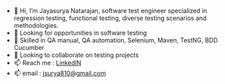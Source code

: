 - 👋 Hi, I’m Jayasurya Natarajan, software test engineer specialized in regression testing, functional testing, diverse testing scenarios and methodologies.
- 👀 Looking for opportunities in software testing 
- 🌱 Skilled in QA manual, QA automation, Selenium, Maven, TestNG, BDD Cucumber
- 💞️ Looking to collaborate on testing projects
- 📫 Reach me :  [LinkedIN](https://www.linkedin.com/in/jayasurya-n-423520204/)
- 📫 email    :  jsurya810@gmail.com


